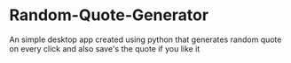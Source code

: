 # Random-Quote-Generator
An simple desktop app created using python that generates random quote on every click and also save's the quote if you like it
